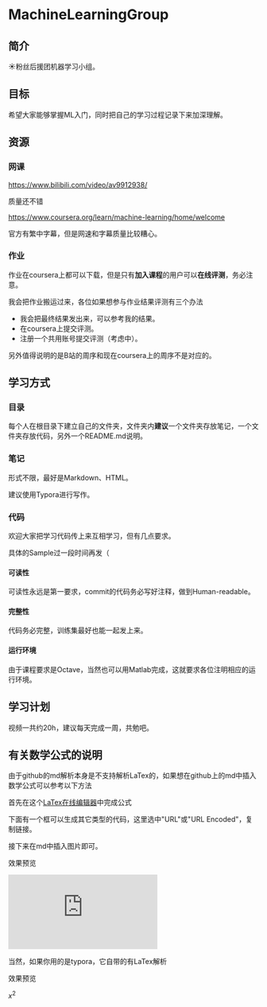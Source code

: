 # MachineLearningGroup

## 简介

☀粉丝后援团机器学习小组。

## 目标

希望大家能够掌握ML入门，同时把自己的学习过程记录下来加深理解。

## 资源

### 网课

https://www.bilibili.com/video/av9912938/

质量还不错

https://www.coursera.org/learn/machine-learning/home/welcome

官方有繁中字幕，但是网速和字幕质量比较糟心。

### 作业

作业在coursera上都可以下载，但是只有**加入课程**的用户可以**在线评测**，务必注意。

我会把作业搬运过来，各位如果想参与作业结果评测有三个办法

- 我会把最终结果发出来，可以参考我的结果。
- 在coursera上提交评测。
- 注册一个共用账号提交评测（考虑中）。

另外值得说明的是B站的周序和现在coursera上的周序不是对应的。

## 学习方式

### 目录

每个人在根目录下建立自己的文件夹，文件夹内**建议**一个文件夹存放笔记，一个文件夹存放代码，另外一个README.md说明。

### 笔记

形式不限，最好是Markdown、HTML。

建议使用Typora进行写作。

### 代码

欢迎大家把学习代码传上来互相学习，但有几点要求。

具体的Sample过一段时间再发（

#### 可读性

可读性永远是第一要求，commit的代码务必写好注释，做到Human-readable。

#### 完整性

代码务必完整，训练集最好也能一起发上来。

#### 运行环境

由于课程要求是Octave，当然也可以用Matlab完成，这就要求各位注明相应的运行环境。

## 学习计划

视频一共约20h，建议每天完成一周，共勉吧。

## 有关数学公式的说明

由于github的md解析本身是不支持解析LaTex的，如果想在github上的md中插入数学公式可以参考以下方法

首先在这个[LaTex在线编辑器](http://www.codecogs.com/latex/eqneditor.php)中完成公式

下面有一个框可以生成其它类型的代码，这里选中"URL"或"URL Encoded"，复制链接。

接下来在md中插入图片即可。

效果预览

![](http://latex.codecogs.com/gif.latex?x%5E%7B2%7D)

当然，如果你用的是typora，它自带的有LaTex解析

效果预览

$x^{2}$